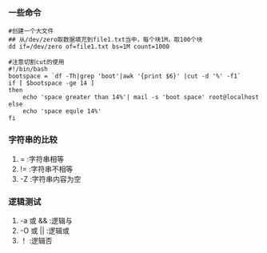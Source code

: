 ### 一些命令
```
#创建一个大文件
## 从/dev/zero取数据填充到file1.txt当中，每个块1M，取100个块
dd if=/dev/zero of=file1.txt bs=1M count=1000
```

```
#注意切割cut的使用
#!/bin/bash
bootspace = `df -Th|grep 'boot'|awk '{print $6}' |cut -d '%' -f1`
if [ $bootspace -ge 14 ]
then
    echo 'space greater than 14%'| mail -s 'boot space' root@localhost
else
    echo 'space equle 14%'
fi
```

### 字符串的比较
1. =  :字符串相等
2. != :字符串不相等
3. -Z :字符串内容为空

### 逻辑测试
1. -a 或 && :逻辑与
2. -O 或 || :逻辑或
3. ！       :逻辑否
